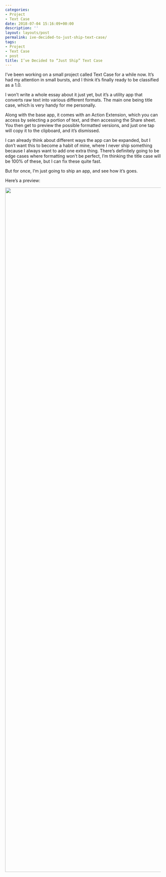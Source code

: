 ```yaml
---
categories:
- Project
- Text Case
date: 2018-07-04 15:16:09+00:00
description: ''
layout: layouts/post
permalink: ive-decided-to-just-ship-text-case/
tags:
- Project
- Text Case
- post
title: I’ve Decided to “Just Ship” Text Case
---
```


<p>I’ve been working on a small project called Text Case for a while now. It’s had my attention in small bursts, and I think it’s finally ready to be classified as a 1.0.</p>
<p>I won’t write a whole essay about it just yet, but it’s a utility app that converts raw text into various different formats. The main one being title case, which is very handy for me personally.</p>
<p>Along with the base app, it comes with an Action Extension, which you can access by selecting a portion of text, and then accessing the Share sheet. You then get to preview the possible formatted versions, and just one tap will copy it to the clipboard, and it’s dismissed.</p>
<p>I can already think about different ways the app can be expanded, but I don’t want this to become a habit of mine, where I never ship something because I always want to add one extra thing. There’s definitely going to be edge cases where formatting won’t be perfect, I’m thinking the title case will be 100% of these, but I can fix these quite fast.</p>
<p>But for once, I’m just going to ship an app, and see how it’s goes.</p>
<p>Here’s a preview:</p>
<p><img loading="lazy" width="2504" height="2208" class="alignnone size-full wp-image-1383" src="https://chrishannah.me/wp-content/uploads/2018/07/E9864835-6595-41B1-851B-81CDC03F7772.png" srcset="https://cdn.chrishannah.me/images/2018/07/E9864835-6595-41B1-851B-81CDC03F7772.png 2504w, https://cdn.chrishannah.me/images/2018/07/E9864835-6595-41B1-851B-81CDC03F7772-300x265.png 300w, https://cdn.chrishannah.me/images/2018/07/E9864835-6595-41B1-851B-81CDC03F7772-768x677.png 768w, https://cdn.chrishannah.me/images/2018/07/E9864835-6595-41B1-851B-81CDC03F7772-1024x903.png 1024w" sizes="(max-width: 2504px) 100vw, 2504px" /></p>